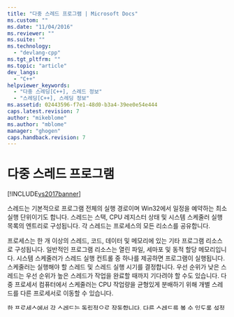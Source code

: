 ```yaml
---
title: "다중 스레드 프로그램 | Microsoft Docs"
ms.custom: ""
ms.date: "11/04/2016"
ms.reviewer: ""
ms.suite: ""
ms.technology: 
  - "devlang-cpp"
ms.tgt_pltfrm: ""
ms.topic: "article"
dev_langs: 
  - "C++"
helpviewer_keywords: 
  - "다중 스레딩[C++], 스레드 정보"
  - "스레딩[C++], 스레딩 정보"
ms.assetid: 02443596-f7e1-48d0-b3a4-39ee0e54e444
caps.latest.revision: 7
author: "mikeblome"
ms.author: "mblome"
manager: "ghogen"
caps.handback.revision: 7
---
```

# 다중 스레드 프로그램
[!INCLUDE[vs2017banner](../assembler/inline/includes/vs2017banner.md)]

스레드는 기본적으로 프로그램 전체의 실행 경로이며  Win32에서 일정을 예약하는 최소 실행 단위이기도 합니다.  스레드는 스택, CPU 레지스터 상태 및 시스템 스케줄러 실행 목록의 엔트리로 구성됩니다.  각 스레드는 프로세스의 모든 리소스를 공유합니다.  
  
 프로세스는 한 개 이상의 스레드, 코드, 데이터 및 메모리에 있는 기타 프로그램 리소스로 구성됩니다.  일반적인 프로그램 리소스는 열린 파일, 세마포 및 동적 할당 메모리입니다.  시스템 스케줄러가 스레드 실행 컨트롤 중 하나를 제공하면 프로그램이 실행됩니다.  스케줄러는 실행해야 할 스레드 및 스레드 실행 시기를 결정합니다.  우선 순위가 낮은 스레드는 우선 순위가 높은 스레드가 작업을 완료할 때까지 기다려야 할 수도 있습니다.  다중 프로세서 컴퓨터에서 스케줄러는 CPU 작업량을 균형있게 분배하기 위해 개별 스레드를 다른 프로세서로 이동할 수 있습니다.  
  
 한 프로세스에서 각 스레드는 독립적으로 작동합니다.  다른 스레드를 볼 수 있도록 설정하지 않으면 스레드는 개별적으로 실행되며 한 프로세스에서 다른 스레드를 인식하지 못합니다.  그러나 공용 리소스를 공유하는 스레드는 세마포 또는 기타 프로세스간 통신 방법을 사용하여 작업을 조정해야 합니다.  스레드 동기화에 대한 자세한 내용은 [다중 스레드 Win32 프로그램 작성](../parallel/writing-a-multithreaded-win32-program.md)을 참조하십시오.  
  
## 참고 항목  
 [C 및 Wind32를 사용한 다중 스레딩](../parallel/multithreading-with-c-and-win32.md)
